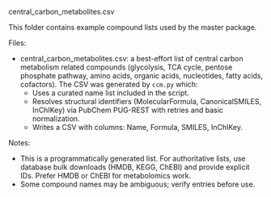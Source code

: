 central_carbon_metabolites.csv

This folder contains example compound lists used by the master package.

Files:
- central_carbon_metabolites.csv: a best-effort list of central carbon metabolism related
  compounds (glycolysis, TCA cycle, pentose phosphate pathway, amino acids, organic acids,
  nucleotides, fatty acids, cofactors). The CSV was generated by `ccm.py` which:
  - Uses a curated name list included in the script.
  - Resolves structural identifiers (MolecularFormula, CanonicalSMILES, InChIKey) via PubChem PUG-REST
    with retries and basic normalization.
  - Writes a CSV with columns: Name, Formula, SMILES, InChIKey.

Notes:
- This is a programmatically generated list. For authoritative lists, use database bulk downloads
  (HMDB, KEGG, ChEBI) and provide explicit IDs. Prefer HMDB or ChEBI for metabolomics work.
- Some compound names may be ambiguous; verify entries before use.
